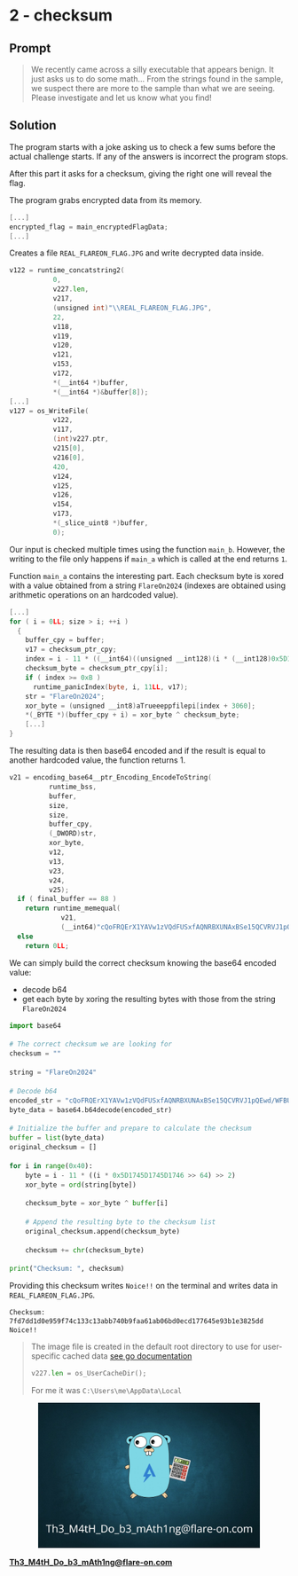 # 2 - checksum

## Prompt
> We recently came across a silly executable that appears benign. It just asks us to do some math... From the strings found in the sample, we suspect there are more to the sample than what we are seeing. Please investigate and let us know what you find!

## Solution
The program starts with a joke asking us to check a few sums before the actual challenge starts. If any of the answers is incorrect the program stops.

After this part it asks for a checksum, giving the right one will reveal the flag. 

The program grabs encrypted data from its memory.
```go
[...]
encrypted_flag = main_encryptedFlagData;
[...]
```

Creates a file ``REAL_FLAREON_FLAG.JPG`` and write decrypted data inside.
```go
v122 = runtime_concatstring2(
           0,
           v227.len,
           v217,
           (unsigned int)"\\REAL_FLAREON_FLAG.JPG",
           22,
           v118,
           v119,
           v120,
           v121,
           v153,
           v172,
           *(__int64 *)buffer,
           *(__int64 *)&buffer[8]);
[...]
v127 = os_WriteFile(
           v122,
           v117,
           (int)v227.ptr,
           v215[0],
           v216[0],
           420,
           v124,
           v125,
           v126,
           v154,
           v173,
           *(_slice_uint8 *)buffer,
           0);
```

Our input is checked multiple times using the function ``main_b``. However, the writing to the file only happens if ``main_a`` which is called at the end returns ``1``.

Function ``main_a`` contains the interesting part. Each checksum byte is xored with a value obtained from a string ``FlareOn2024`` (indexes are obtained using arithmetic operations on an hardcoded value).
```go
[...]
for ( i = 0LL; size > i; ++i )
  {
    buffer_cpy = buffer;
    v17 = checksum_ptr_cpy;
    index = i - 11 * ((__int64)((unsigned __int128)(i * (__int128)0x5D1745D1745D1746LL) >> 64) >> 2);
    checksum_byte = checksum_ptr_cpy[i];
    if ( index >= 0xB )
      runtime_panicIndex(byte, i, 11LL, v17);
    str = "FlareOn2024";
    xor_byte = (unsigned __int8)aTrueeeppfilepi[index + 3060];
    *(_BYTE *)(buffer_cpy + i) = xor_byte ^ checksum_byte;
    [...]
}
```

The resulting data is then base64 encoded and if the result is equal to another hardcoded value, the function returns 1.
```go
v21 = encoding_base64__ptr_Encoding_EncodeToString(
          runtime_bss,
          buffer,
          size,
          size,
          buffer_cpy,
          (_DWORD)str,
          xor_byte,
          v12,
          v13,
          v23,
          v24,
          v25);
  if ( final_buffer == 88 )
    return runtime_memequal(
             v21,
             (__int64)"cQoFRQErX1YAVw1zVQdFUSxfAQNRBXUNAxBSe15QCVRVJ1pQEwd/WFBUAlElCFBFUnlaB1ULByRdBEFdfVtWVA==");
  else
    return 0LL;
```

We can simply build the correct checksum knowing the base64 encoded value:
- decode b64
- get each byte by xoring the resulting bytes with those from the string ``FlareOn2024``

```python
import base64

# The correct checksum we are looking for
checksum = ""

string = "FlareOn2024"

# Decode b64
encoded_str = "cQoFRQErX1YAVw1zVQdFUSxfAQNRBXUNAxBSe15QCVRVJ1pQEwd/WFBUAlElCFBFUnlaB1ULByRdBEFdfVtWVA=="
byte_data = base64.b64decode(encoded_str)

# Initialize the buffer and prepare to calculate the checksum
buffer = list(byte_data)
original_checksum = []

for i in range(0x40):
    byte = i - 11 * ((i * 0x5D1745D1745D1746 >> 64) >> 2)
    xor_byte = ord(string[byte])
    
    checksum_byte = xor_byte ^ buffer[i]
    
    # Append the resulting byte to the checksum list
    original_checksum.append(checksum_byte)

    checksum += chr(checksum_byte)

print("Checksum: ", checksum)
```

Providing this checksum writes ``Noice!!`` on the terminal and writes data in ``REAL_FLAREON_FLAG.JPG``.
```
Checksum: 7fd7dd1d0e959f74c133c13abb740b9faa61ab06bd0ecd177645e93b1e3825dd
Noice!!
```

> The image file is created in the default root directory to use for user-specific cached data [see go documentation](https://pkg.go.dev/os#UserCacheDir)
> ```go
> v227.len = os_UserCacheDir();
> ```
> For me it was ``C:\Users\me\AppData\Local``

<p align="center">
           <img src="https://github.com/SamNzo/CTFs/blob/main/Flare-On/2024/img/REAL_FLAREON_FLAG.JPG?raw=true" width=400>
</p>

**Th3_M4tH_Do_b3_mAth1ng@flare-on.com**
